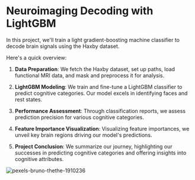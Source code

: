 # Neuroimaging Decoding with LightGBM
In this project, we'll train a light gradient-boosting machine classifier to decode brain signals using the Haxby dataset.


Here's a quick overview:

1. **Data Preparation**: We fetch the Haxby dataset, set up paths, load functional MRI data, and mask and preprocess it for analysis.

2. **LightGBM Modeling**: We train and fine-tune a LightGBM classifier to predict cognitive categories. Our model excels in identifying faces and rest states.

3. **Performance Assessment**: Through classification reports, we assess prediction precision for various cognitive categories.

4. **Feature Importance Visualization**: Visualizing feature importances, we unveil key brain regions driving our model's predictions.

5. **Project Conclusion**: We summarize our journey, highlighting our successes in predicting cognitive categories and offering insights into cognitive attributes.


![pexels-bruno-thethe-1910236](https://github.com/lacomaofficial/Neural-Decoding-LightGBM-Classifier/assets/132283879/9c99d522-cdf0-4cf4-9fe2-df186dc3564e)
